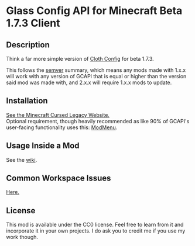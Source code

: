 # Glass Config API for Minecraft Beta 1.7.3 Client

## Description

Think a far more simple version of [Cloth Config](https://www.curseforge.com/minecraft/mc-mods/cloth-config) for beta 1.7.3.

This follows the [semver](https://semver.org/) summary, which means any mods made with 1.x.x will work with any version of GCAPI that is equal or higher than the version said mod was made with, and 2.x.x will require 1.x.x mods to update. 

## Installation

[See the Minecraft Cursed Legacy Website.](https://minecraft-cursed-legacy.github.io/)  
Optional requirement, though heavily recommended as like 90% of GCAPI's user-facing functionality uses this: [ModMenu](https://github.com/calmilamsy/ModMenu).  

## Usage Inside a Mod

See the [wiki](wiki).

## Common Workspace Issues

[Here.](https://github.com/calmilamsy/BIN-fabric-example-mod#common-issues)

## License

This mod is available under the CC0 license. Feel free to learn from it and incorporate it in your own projects. I do ask you to credit me if you use my work though.
